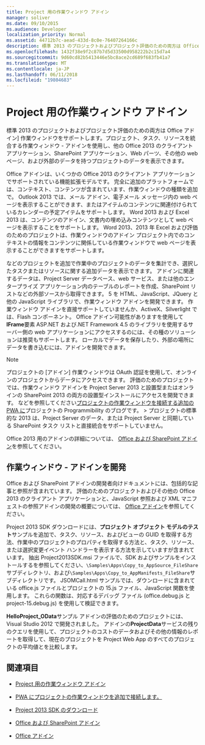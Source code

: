 ```yaml
---
title: Project 用の作業ウィンドウ アドイン
manager: soliver
ms.date: 09/10/2015
ms.audience: Developer
localization_priority: Normal
ms.assetid: 44712b7c-aead-433d-8c0e-76407264166c
description: 標準 2013 のプロジェクトおよびプロジェクト評価のための両方は Office アドイン] 作業ウィンドウをサポートします。プロジェクト、タスク、リソースを統合する作業ウィンドウ - アドインを使用し、他の Office 2013 のクライアント アプリケーション、SharePoint アプリケーション、Web パーツ、その他の web ページ、および外部のデータを持つプロジェクトのデータを表示できます。
ms.openlocfilehash: 1432f38e9f2c87b7d5d33500d958222b2c15d7a4
ms.sourcegitcommit: 9d60cd82b5413446e5bc8ace2cd689f683fb41a7
ms.translationtype: MT
ms.contentlocale: ja-JP
ms.lasthandoff: 06/11/2018
ms.locfileid: "19804683"
---
```

# <a name="task-pane-add-ins-for-project"></a>Project 用の作業ウィンドウ アドイン

標準 2013 のプロジェクトおよびプロジェクト評価のための両方は Office アドイン] 作業ウィンドウをサポートします。プロジェクト、タスク、リソースを統合する作業ウィンドウ - アドインを使用し、他の Office 2013 のクライアント アプリケーション、SharePoint アプリケーション、Web パーツ、その他の web ページ、および外部のデータを持つプロジェクトのデータを表示できます。
  
Office アドインは、いくつかの Office 2013 のクライアント アプリケーションでサポートされている機能拡張モデルです。 完全に追加のプラットフォームでは、コンテキスト、コンテンツが含まれています、作業ウィンドウの種類を追加で。 Outlook 2013 では、メール アドイン、電子メール メッセージ内の web ページを表示することができます、またはアイテムのコンテンツに関連付けられているカレンダーの予定アイテムをサポートします。 Word 2013 および Excel 2013 は、コンテンツのアドイン、文書内の埋め込みコンテンツとして web ページを表示することをサポートします。 Word 2013、2013 年 Excel および評価のためのプロジェクトは、作業ウィンドウのアドイン プロジェクト内でのコンテキストの情報をコンテンツに関係している作業ウィンドウで web ページを表示することができますをサポートします。
  
などのプロジェクトを追加で作業中のプロジェクトのデータを集計でき、選択したタスクまたはリソースに関する追加データを表示できます。 アドインに関連するデータは、Project Server データベース、web サービス、または他のエンタープライズ アプリケーション内のテーブルのレポートを作成、SharePoint リストなどの外部ソースから取得できます。 5 を HTML、JavaScript、JQuery と他の JavaScript ライブラリで、作業ウィンドウ アドインを開発できます。 作業ウィンドウ アドインを直接サポートしていませんか、ActiveX、Silverlight では、Flash コンポーネント。 Office アドイン可能性がありますを使用して**IFrame**要素 ASP.NET および.NET Framework 4.5 のライブラリを使用するサーバー側の web アプリケーションにアクセスするのには、その種のソリューションは推奨もサポートします。 ローカルでデータを保存したり、外部の場所にデータを書き込むには、アドインを開発できます。 
  
> [!NOTE]
> プロジェクトの [アドイン] 作業ウィンドウは OAuth 認証を使用して、オンラインのプロジェクトからデータにアクセスできます。 評価のためのプロジェクトでは、作業ウィンドウ アドインを Project Server 2013 と設置型またはオンラインの SharePoint 2013 の両方の設置型インストールにアクセスを開発できます。 などを参照してください[プロジェクトの作業ウィンドウを接続する追加の PWA に](http://blogs.msdn.com/b/project_programmability/archive/2012/11/02/connecting-a-project-task-pane-app-to-pwa.aspx)プロジェクトの Programmibility のブログです。 > プロジェクトの標準的な 2013 は、Project Server のデータ、または Project Server と同期している SharePoint タスク リストと直接統合をサポートしていません。 
  
Office 2013 用のアドインの詳細については、 [Office および SharePoint アドイン](http://msdn.microsoft.com/en-us/library/office/fp161507%28v=office.15%29)を参照してください。 
  
## <a name="developing-task-pane-add-ins"></a>作業ウィンドウ - アドインを開発

Office および SharePoint アドインの開発者向けドキュメントには、包括的な記事と参照が含まれています。 評価のためのプロジェクトおよびその他の Office 2013 のクライアント アプリケーションと、JavaScript 参照および XML マニフェストの参照アドインの開発の概要については、 [Office アドイン](http://msdn.microsoft.com/en-us/library/office/apps/jj220060%28v=office.15%29)を参照してください。
  
Project 2013 SDK ダウンロードには、**プロジェクト オブジェクト モデルのテスト**サンプルを追加で、タスク、リソース、およびビューの GUID を取得する方法、作業中のプロジェクトのプロパティを取得する方法と、タスク、リソース、または選択変更イベント ハンドラーを表示する方法を示していますが含まれています。 抽出 Project2013SDK.msi ファイルで、SDK およびサンプルをインストールするを参照してください、`\Samples\Apps\Copy_to_AppSource_FileShare`サブディレクトリ、および`\Samples\Apps\Copy_to_AppManifests_FileShare`サブディレクトリです。 JSOMCall.html サンプルでは、ダウンロードに含まれている office.js ファイルとプロジェクトの 15.js ファイル、JavaScript 関数を使用します。 これらの関数は、対応するデバッグ ファイル (office.debug.js と project-15.debug.js) を使用して検証できます。 
  
**HelloProject_OData**サンプル アドインの評価のためのプロジェクトには、Visual Studio 2012 で開発されました。 アドインの**ProjectData**サービスの残りのクエリを使用して、プロジェクトのコストのデータおよびその他の情報のレポートを取得して、現在のプロジェクトを Project Web App のすべてのプロジェクトの平均値とを比較します。 
  
## <a name="see-also"></a>関連項目
<a name="bk_addresources"> </a>

- [Project 用の作業ウィンドウ アドイン](http://msdn.microsoft.com/en-us/library/office/apps/fp161143%28v=office.15%29)
    
- [PWA にプロジェクトの作業ウィンドウを追加で接続します。](http://blogs.msdn.com/b/project_programmability/archive/2012/11/02/connecting-a-project-task-pane-app-to-pwa.aspx)
    
- [Project 2013 SDK のダウンロード](https://www.microsoft.com/en-us/download/details.aspx?id=30435%20)
    
- [Office および SharePoint アドイン](http://msdn.microsoft.com/en-us/library/office/fp161507%28v=office.15%29)
    
- [Office アドイン](http://msdn.microsoft.com/en-us/library/office/apps/jj220060%28v=office.15%29)
    

